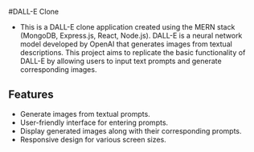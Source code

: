 #DALL-E Clone

- This is a DALL-E clone application created using the MERN stack (MongoDB, Express.js, React, Node.js). 
  DALL-E is a neural network model developed by OpenAI that generates images from textual descriptions. 
  This project aims to replicate the basic functionality of DALL-E by allowing users to input text prompts 
  and generate corresponding images.

## Features

- Generate images from textual prompts.
- User-friendly interface for entering prompts.
- Display generated images along with their corresponding prompts.
- Responsive design for various screen sizes.
